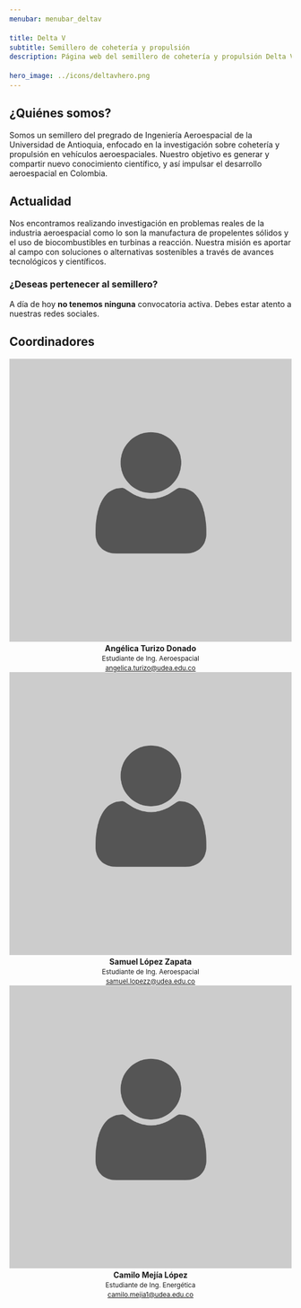 ```yaml
---
menubar: menubar_deltav

title: Delta V
subtitle: Semillero de cohetería y propulsión
description: Página web del semillero de cohetería y propulsión Delta V, parte del grupo de investigación Astra de la Universidad de Antioquia.

hero_image: ../icons/deltavhero.png
---
```

<link href="../assets/css/custom.css" rel="stylesheet" type="text/css">


## ¿Quiénes somos?
Somos un semillero del pregrado de Ingeniería Aeroespacial de la Universidad de Antioquia, enfocado en la investigación sobre cohetería y propulsión en vehículos aeroespaciales. Nuestro objetivo es generar y compartir nuevo conocimiento científico, y así impulsar el desarrollo aeroespacial en Colombia. 


## Actualidad
Nos encontramos realizando investigación en problemas reales de la industria aeroespacial como lo son la manufactura de propelentes sólidos y el uso de biocombustibles en turbinas a reacción. Nuestra misión es aportar al campo con soluciones o alternativas sostenibles a través de avances tecnológicos y científicos.


### ¿Deseas pertenecer al semillero?
A día de hoy **no tenemos ninguna** convocatoria activa. Debes estar atento a nuestras redes sociales.

<!-- En estos momentos **nos encontramos** realizando convocatoria para nuevos integrantes, en caso de estar interesado en pertenecer a *Delta V* ingresa a este [<u>link</u>](). -->


## Coordinadores
<div style="width:100%" align="center">
  <div class="columnas">
      <a href="https://www.linkedin.com/in/ang%C3%A9lica-turizo-donado-9ba616205/"><img src="../icons/user.jpg" class="imagen-coordinadores"></a><br>
      <b>Angélica Turizo Donado</b><br>
      <small>Estudiante de Ing. Aeroespacial<br>
      <a href="mailto:angelica.turizo@udea.edu.co"><u>angelica.turizo@udea.edu.co</u></a></small>
  </div>
  <div class="columnas">
      <a href="https://www.linkedin.com/in/samlopezap/"><img src="../icons/user.jpg" class="imagen-coordinadores"></a><br>
      <b>Samuel López Zapata</b><br>
      <small>Estudiante de Ing. Aeroespacial<br>
      <a href="mailto:samuel.lopezz@udea.edu.co"><u>samuel.lopezz@udea.edu.co</u></a></small>
  </div>
  <div class="columnas">
      <a href="https://www.linkedin.com/in/camilo-mej%C3%ADa-l%C3%B3pez-240a1122b/"><img src="../icons/user.jpg" class="imagen-coordinadores"></a><br>
      <b>Camilo Mejía López</b><br>
      <small>Estudiante de Ing. Energética<br>
      <a href="mailto:camilo.mejia1@udea.edu.co"><u>camilo.mejia1@udea.edu.co</u></a></small>
  </div>
</div>